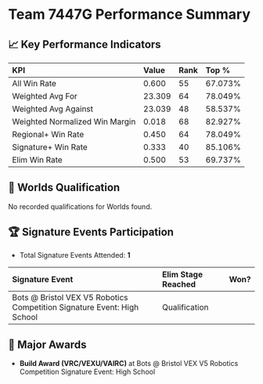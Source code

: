 # Team 7447G Performance Summary

## 📈 Key Performance Indicators
| KPI | Value | Rank | Top % |
|:---|:---|:---|:---|
| All Win Rate | 0.600 | 55 | 67.073% |
| Weighted Avg For | 23.309 | 64 | 78.049% |
| Weighted Avg Against | 23.039 | 48 | 58.537% |
| Weighted Normalized Win Margin | 0.018 | 68 | 82.927% |
| Regional+ Win Rate | 0.450 | 64 | 78.049% |
| Signature+ Win Rate | 0.333 | 40 | 85.106% |
| Elim Win Rate | 0.500 | 53 | 69.737% |


## 🎯 Worlds Qualification
No recorded qualifications for Worlds found.

## 🏆 Signature Events Participation
- Total Signature Events Attended: **1**

| Signature Event | Elim Stage Reached | Won? |
|:----------------|:-------------------|:----|
| Bots @ Bristol VEX V5 Robotics Competition Signature Event: High School | Qualification |  |


## 🥇 Major Awards
- **Build Award (VRC/VEXU/VAIRC)** at Bots @ Bristol VEX V5 Robotics Competition Signature Event: High School

